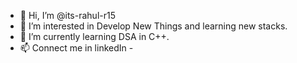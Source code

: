 - 👋 Hi, I’m @its-rahul-r15
- 👀 I’m interested in Develop New Things and learning new stacks.
- 🌱 I’m currently learning DSA in C++.
- 📫 Connect me in linkedIn -


<!---
its-rahul-r15/its-rahul-r15 is a ✨ special ✨ repository because its `README.md` (this file) appears on your GitHub profile.
You can click the Preview link to take a look at your changes.
--->
